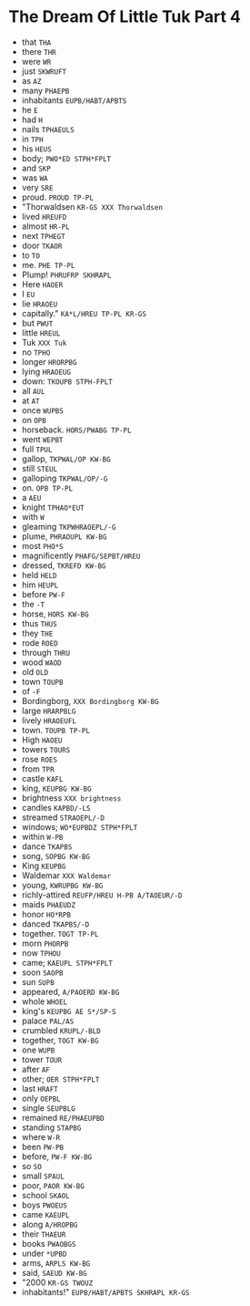 # The Dream Of Little Tuk Part 4

* that `THA`
* there `THR`
* were `WR`
* just `SKWRUFT`
* as `AZ`
* many `PHAEPB`
* inhabitants `EUPB/HABT/APBTS`
* he `E`
* had `H`
* nails `TPHAEULS`
* in `TPH`
* his `HEUS`
* body; `PWO*ED STPH*FPLT`
* and `SKP`
* was `WA`
* very `SRE`
* proud. `PROUD TP-PL`
* "Thorwaldsen `KR-GS XXX Thorwaldsen`
* lived `HREUFD`
* almost `HR-PL`
* next `TPHEGT`
* door `TKAOR`
* to `TO`
* me. `PHE TP-PL`
* Plump! `PHRUFRP SKHRAPL`
* Here `HAOER`
* I `EU`
* lie `HRAOEU`
* capitally." `KA*L/HREU TP-PL KR-GS`
* but `PWUT`
* little `HREUL`
* Tuk `XXX Tuk`
* no `TPHO`
* longer `HRORPBG`
* lying `HRAOEUG`
* down: `TKOUPB STPH-FPLT`
* all `AUL`
* at `AT`
* once `WUPBS`
* on `OPB`
* horseback. `HORS/PWABG TP-PL`
* went `WEPBT`
* full `TPUL`
* gallop, `TKPWAL/OP KW-BG`
* still `STEUL`
* galloping `TKPWAL/OP/-G`
* on. `OPB TP-PL`
* a `AEU`
* knight `TPHAO*EUT`
* with `W`
* gleaming `TKPWHRAOEPL/-G`
* plume, `PHRAOUPL KW-BG`
* most `PHO*S`
* magnificently `PHAFG/SEPBT/HREU`
* dressed, `TKREFD KW-BG`
* held `HELD`
* him `HEUPL`
* before `PW-F`
* the `-T`
* horse, `HORS KW-BG`
* thus `THUS`
* they `THE`
* rode `ROED`
* through `THRU`
* wood `WAOD`
* old `OLD`
* town `TOUPB`
* of `-F`
* Bordingborg, `XXX Bordingborg KW-BG`
* large `HRARPBLG`
* lively `HRAOEUFL`
* town. `TOUPB TP-PL`
* High `HAOEU`
* towers `TOURS`
* rose `ROES`
* from `TPR`
* castle `KAFL`
* king, `KEUPBG KW-BG`
* brightness `XXX brightness`
* candles `KAPBD/-LS`
* streamed `STRAOEPL/-D`
* windows; `WO*EUPBDZ STPH*FPLT`
* within `W-PB`
* dance `TKAPBS`
* song, `SOPBG KW-BG`
* King `KEUPBG`
* Waldemar `XXX Waldemar`
* young, `KWRUPBG KW-BG`
* richly-attired `REUFP/HREU H-PB A/TAOEUR/-D`
* maids `PHAEUDZ`
* honor `HO*RPB`
* danced `TKAPBS/-D`
* together. `TOGT TP-PL`
* morn `PHORPB`
* now `TPHOU`
* came; `KAEUPL STPH*FPLT`
* soon `SAOPB`
* sun `SUPB`
* appeared, `A/PAOERD KW-BG`
* whole `WHOEL`
* king's `KEUPBG AE S*/SP-S`
* palace `PAL/AS`
* crumbled `KRUPL/-BLD`
* together, `TOGT KW-BG`
* one `WUPB`
* tower `TOUR`
* after `AF`
* other; `OER STPH*FPLT`
* last `HRAFT`
* only `OEPBL`
* single `SEUPBLG`
* remained `RE/PHAEUPBD`
* standing `STAPBG`
* where `W-R`
* been `PW-PB`
* before, `PW-F KW-BG`
* so `SO`
* small `SPAUL`
* poor, `PAOR KW-BG`
* school `SKAOL`
* boys `PWOEUS`
* came `KAEUPL`
* along `A/HROPBG`
* their `THAEUR`
* books `PWAOBGS`
* under `*UPBD`
* arms, `ARPLS KW-BG`
* said, `SAEUD KW-BG`
* "2000 `KR-GS TWOUZ`
* inhabitants!" `EUPB/HABT/APBTS SKHRAPL KR-GS`
